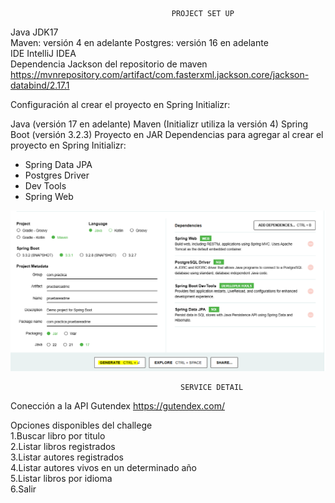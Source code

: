                                         PROJECT SET UP
Java JDK17   
Maven: versión 4 en adelante
Postgres: versión 16 en adelante   
IDE IntelliJ IDEA  
Dependencia Jackson del repositorio de maven https://mvnrepository.com/artifact/com.fasterxml.jackson.core/jackson-databind/2.17.1


Configuración al crear el proyecto en Spring Initializr:

Java (versión 17 en adelante)
Maven (Initializr utiliza la versión 4)
Spring Boot (versión 3.2.3)
Proyecto en JAR
Dependencias para agregar al crear el proyecto en Spring Initializr:
- Spring Data JPA  
- Postgres Driver
- Dev Tools
- Spring Web

![img.png](img.png)


                                          SERVICE DETAIL

Conección a la API Gutendex  https://gutendex.com/

Opciones disponibles del challege  
1.Buscar libro por titulo  
2.Listar libros registrados  
3.Listar autores registrados  
4.Listar autores vivos en un determinado año  
5.Listar libros por idioma  
6.Salir